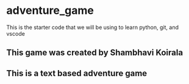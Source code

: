 # adventure_game
This is the starter code that we will be using to learn python, git, and vscode 

## This game was created by Shambhavi Koirala

## This is a text based adventure game 
